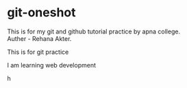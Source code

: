 # git-oneshot
This is for my git and github tutorial practice by apna college.
<br>
Auther - Rehana Akter.
<br>
<p>This is for git practice</p>
<p>I am learning web development</p>h
